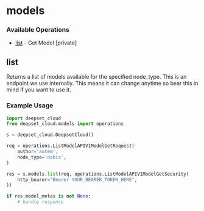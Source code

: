# models

### Available Operations

* [list](#list) - Get Model [private]

## list

Returns a list of models available for the specified node_type. This is an endpoint we use internally. This means it can change anytime so bear this in mind if you want to use it.

### Example Usage

```python
import deepset_cloud
from deepset_cloud.models import operations

s = deepset_cloud.DeepsetCloud()

req = operations.ListModelAPIV1ModelGetRequest(
    author='autem',
    node_type='nobis',
)

res = s.models.list(req, operations.ListModelAPIV1ModelGetSecurity(
    http_bearer="Bearer YOUR_BEARER_TOKEN_HERE",
))

if res.model_metas is not None:
    # handle response
```
